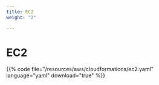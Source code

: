 ```yaml
---
title: EC2
weight: "2"

---
```

# EC2

{{% code file="/resources/aws/cloudformations/ec2.yaml" language="yaml" download="true" %}}